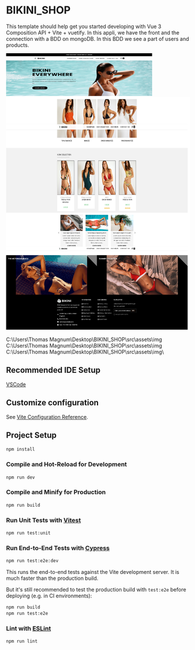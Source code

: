 # BIKINI_SHOP

This template should help get you started developing with Vue 3 Composition API + Vite + vuetify.
In this appli, we have the front and the connection with a BDD on mongoDB. In this BDD we see a part of users and products.

<img align="center" alt="photo" src="src/assets/img/Screenshot-2023-12-16-at-07-18-23-Bikini.webp" width="400" height="120" />
<img align="center" alt="photo" src="src/assets/img/Screenshot-2023-12-16-at-07-20-02-Bikini.webp" width="700" height="320" />
<img align="center" alt="photo" src="src/assets/img/Screenshot-2023-12-16-at-07-20-35-Bikini.webp" width="700" height="320" />

C:\Users\Thomas Magnum\Desktop\BIKINI_SHOP\src\assets\img\
C:\Users\Thomas Magnum\Desktop\BIKINI_SHOP\src\assets\img\
C:\Users\Thomas Magnum\Desktop\BIKINI_SHOP\src\assets\img\
## Recommended IDE Setup

[VSCode](https://code.visualstudio.com/)

## Customize configuration

See [Vite Configuration Reference](https://vitejs.dev/config/).

## Project Setup

```sh
npm install
```

### Compile and Hot-Reload for Development

```sh
npm run dev
```

### Compile and Minify for Production

```sh
npm run build
```

### Run Unit Tests with [Vitest](https://vitest.dev/)

```sh
npm run test:unit
```

### Run End-to-End Tests with [Cypress](https://www.cypress.io/)

```sh
npm run test:e2e:dev
```

This runs the end-to-end tests against the Vite development server.
It is much faster than the production build.

But it's still recommended to test the production build with `test:e2e` before deploying (e.g. in CI environments):

```sh
npm run build
npm run test:e2e
```

### Lint with [ESLint](https://eslint.org/)

```sh
npm run lint
```
